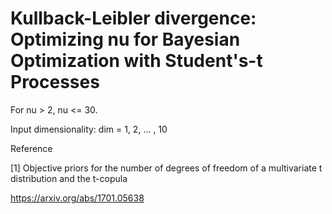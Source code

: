 # Kullback-Leibler divergence: Optimizing nu for Bayesian Optimization with Student's-t Processes

For nu > 2, nu <= 30.

Input dimensionality: dim = 1, 2, ... , 10

Reference

[1] Objective priors for the number of degrees of freedom of a multivariate t distribution and the t-copula

https://arxiv.org/abs/1701.05638
